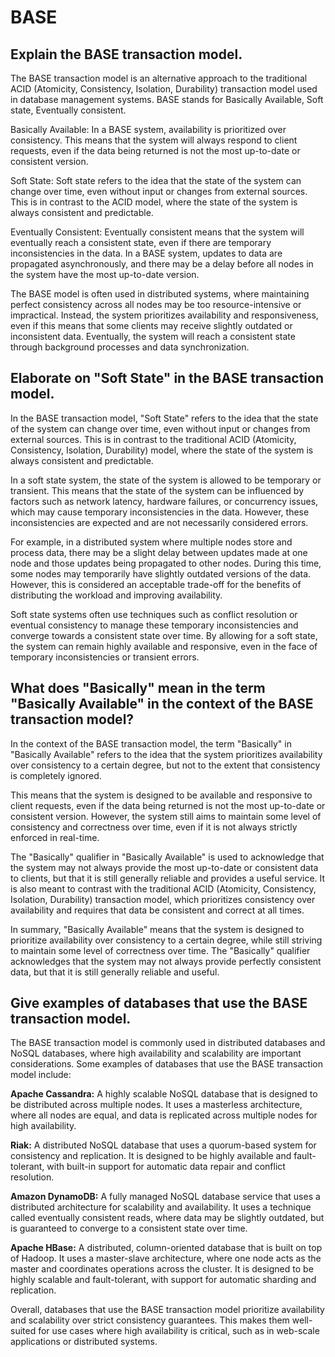 # BASE #
## Explain the BASE transaction model. ##
The BASE transaction model is an alternative approach to the traditional ACID (Atomicity, Consistency, Isolation, Durability) transaction model used in database management systems. BASE stands for Basically Available, Soft state, Eventually consistent.

Basically Available: In a BASE system, availability is prioritized over consistency. This means that the system will always respond to client requests, even if the data being returned is not the most up-to-date or consistent version.

Soft State: Soft state refers to the idea that the state of the system can change over time, even without input or changes from external sources. This is in contrast to the ACID model, where the state of the system is always consistent and predictable.

Eventually Consistent: Eventually consistent means that the system will eventually reach a consistent state, even if there are temporary inconsistencies in the data. In a BASE system, updates to data are propagated asynchronously, and there may be a delay before all nodes in the system have the most up-to-date version.

The BASE model is often used in distributed systems, where maintaining perfect consistency across all nodes may be too resource-intensive or impractical. Instead, the system prioritizes availability and responsiveness, even if this means that some clients may receive slightly outdated or inconsistent data. Eventually, the system will reach a consistent state through background processes and data synchronization.

## Elaborate on "Soft State" in the BASE transaction model. ##
In the BASE transaction model, "Soft State" refers to the idea that the state of the system can change over time, even without input or changes from external sources. This is in contrast to the traditional ACID (Atomicity, Consistency, Isolation, Durability) model, where the state of the system is always consistent and predictable.

In a soft state system, the state of the system is allowed to be temporary or transient. This means that the state of the system can be influenced by factors such as network latency, hardware failures, or concurrency issues, which may cause temporary inconsistencies in the data. However, these inconsistencies are expected and are not necessarily considered errors.

For example, in a distributed system where multiple nodes store and process data, there may be a slight delay between updates made at one node and those updates being propagated to other nodes. During this time, some nodes may temporarily have slightly outdated versions of the data. However, this is considered an acceptable trade-off for the benefits of distributing the workload and improving availability.

Soft state systems often use techniques such as conflict resolution or eventual consistency to manage these temporary inconsistencies and converge towards a consistent state over time. By allowing for a soft state, the system can remain highly available and responsive, even in the face of temporary inconsistencies or transient errors.

## What does "Basically" mean in the term "Basically Available" in the context of the BASE transaction model? ##
In the context of the BASE transaction model, the term "Basically" in "Basically Available" refers to the idea that the system prioritizes availability over consistency to a certain degree, but not to the extent that consistency is completely ignored.

This means that the system is designed to be available and responsive to client requests, even if the data being returned is not the most up-to-date or consistent version. However, the system still aims to maintain some level of consistency and correctness over time, even if it is not always strictly enforced in real-time.

The "Basically" qualifier in "Basically Available" is used to acknowledge that the system may not always provide the most up-to-date or consistent data to clients, but that it is still generally reliable and provides a useful service. It is also meant to contrast with the traditional ACID (Atomicity, Consistency, Isolation, Durability) transaction model, which prioritizes consistency over availability and requires that data be consistent and correct at all times.

In summary, "Basically Available" means that the system is designed to prioritize availability over consistency to a certain degree, while still striving to maintain some level of correctness over time. The "Basically" qualifier acknowledges that the system may not always provide perfectly consistent data, but that it is still generally reliable and useful.

## Give examples of databases that use the BASE transaction model. ##
The BASE transaction model is commonly used in distributed databases and NoSQL databases, where high availability and scalability are important considerations. Some examples of databases that use the BASE transaction model include:

**Apache Cassandra:** A highly scalable NoSQL database that is designed to be distributed across multiple nodes. It uses a masterless architecture, where all nodes are equal, and data is replicated across multiple nodes for high availability.

**Riak:** A distributed NoSQL database that uses a quorum-based system for consistency and replication. It is designed to be highly available and fault-tolerant, with built-in support for automatic data repair and conflict resolution.

**Amazon DynamoDB:** A fully managed NoSQL database service that uses a distributed architecture for scalability and availability. It uses a technique called eventually consistent reads, where data may be slightly outdated, but is guaranteed to converge to a consistent state over time.

**Apache HBase:** A distributed, column-oriented database that is built on top of Hadoop. It uses a master-slave architecture, where one node acts as the master and coordinates operations across the cluster. It is designed to be highly scalable and fault-tolerant, with support for automatic sharding and replication.

Overall, databases that use the BASE transaction model prioritize availability and scalability over strict consistency guarantees. This makes them well-suited for use cases where high availability is critical, such as in web-scale applications or distributed systems.
